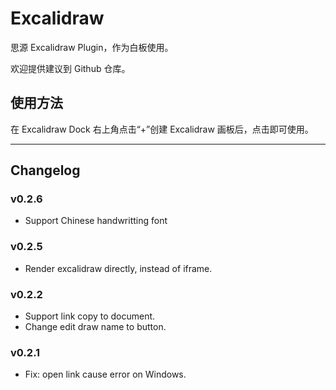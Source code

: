 # Excalidraw

思源 Excalidraw Plugin，作为白板使用。

欢迎提供建议到 Github 仓库。

## 使用方法

在 Excalidraw Dock 右上角点击“+”创建 Excalidraw 画板后，点击即可使用。

---

## Changelog

### v0.2.6

- Support Chinese handwritting font

### v0.2.5

- Render excalidraw directly, instead of iframe.


### v0.2.2

- Support link copy to document.
- Change edit draw name to button.

### v0.2.1

- Fix: open link cause error on Windows.
